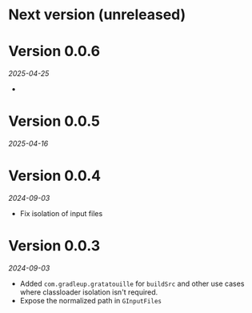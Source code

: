 # Next version (unreleased)

# Version 0.0.6
_2025-04-25_

* 
# Version 0.0.5
_2025-04-16_

# Version 0.0.4
_2024-09-03_

* Fix isolation of input files

# Version 0.0.3
_2024-09-03_

* Added `com.gradleup.gratatouille` for `buildSrc` and other use cases where classloader isolation isn't required.
* Expose the normalized path in `GInputFiles`
